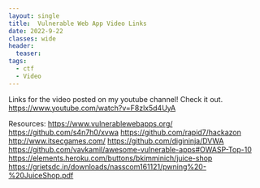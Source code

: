 ```yaml
---
layout: single
title:  Vulnerable Web App Video Links
date: 2022-9-22
classes: wide
header:
  teaser: 
tags:
  - ctf
  - Video
---
```


Links for the video posted on my youtube channel! Check it out. 
https://www.youtube.com/watch?v=F8zlx5d4UyA

Resources:
https://www.vulnerablewebapps.org/
https://github.com/s4n7h0/xvwa
https://github.com/rapid7/hackazon
http://www.itsecgames.com/
https://github.com/digininja/DVWA
https://github.com/vavkamil/awesome-vulnerable-apps#OWASP-Top-10
https://elements.heroku.com/buttons/bkimminich/juice-shop
https://grietsdc.in/downloads/nasscom161121/pwning%20-%20JuiceShop.pdf


